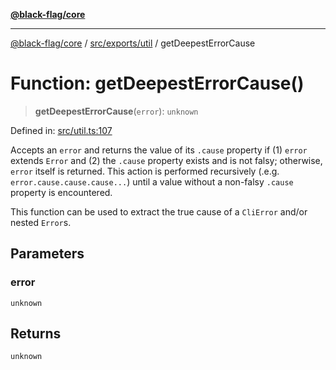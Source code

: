 [**@black-flag/core**](../../../../README.md)

***

[@black-flag/core](../../../../README.md) / [src/exports/util](../README.md) / getDeepestErrorCause

# Function: getDeepestErrorCause()

> **getDeepestErrorCause**(`error`): `unknown`

Defined in: [src/util.ts:107](https://github.com/Xunnamius/black-flag/blob/10cd0ebc0304d033218ec4dffba0c41cb2e85ff6/src/util.ts#L107)

Accepts an `error` and returns the value of its `.cause` property if (1)
`error` extends `Error` and (2) the `.cause` property exists and is not
falsy; otherwise, `error` itself is returned. This action is performed
recursively (.e.g. `error.cause.cause.cause...`) until a value without a
non-falsy `.cause` property is encountered.

This function can be used to extract the true cause of a `CliError` and/or
nested `Error`s.

## Parameters

### error

`unknown`

## Returns

`unknown`
